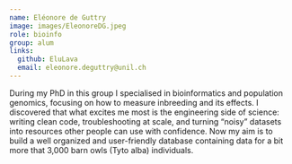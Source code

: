 ```yaml
---
name: Eléonore de Guttry
image: images/EleonoreDG.jpeg
role: bioinfo
group: alum
links:
  github: EluLava
  email: eleonore.deguttry@unil.ch
---
```


During my PhD in this group I specialised in bioinformatics and population genomics, focusing on how to measure inbreeding and its effects. I discovered that what excites me most is the engineering side of science: writing clean code, troubleshooting at scale, and turning “noisy” datasets into resources other people can use with confidence. Now my aim is to build a well organized and user-friendly database containing data for a bit more that 3,000 barn owls (Tyto alba) individuals.
